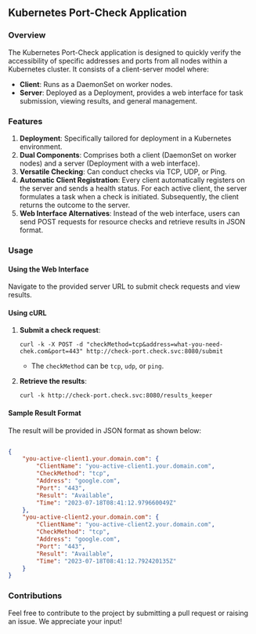 ## Kubernetes Port-Check Application

### **Overview**

The Kubernetes Port-Check application is designed to quickly verify the accessibility of specific addresses and ports from all nodes within a Kubernetes cluster. It consists of a client-server model where:

-   **Client**: Runs as a DaemonSet on worker nodes.
-   **Server**: Deployed as a Deployment, provides a web interface for task submission, viewing results, and general management.

### **Features**

1.  **Deployment**: Specifically tailored for deployment in a Kubernetes environment.
2.  **Dual Components**: Comprises both a client (DaemonSet on worker nodes) and a server (Deployment with a web interface).
3.  **Versatile Checking**: Can conduct checks via TCP, UDP, or Ping.
4.  **Automatic Client Registration**: Every client automatically registers on the server and sends a health status. For each active client, the server formulates a task when a check is initiated. Subsequently, the client returns the outcome to the server.
5.  **Web Interface Alternatives**: Instead of the web interface, users can send POST requests for resource checks and retrieve results in JSON format.

### **Usage**

#### Using the Web Interface

Navigate to the provided server URL to submit check requests and view results.

#### Using cURL

1.  **Submit a check request**:
    
    `curl -k -X POST -d "checkMethod=tcp&address=what-you-need-chek.com&port=443" http://check-port.check.svc:8080/submit` 
    
    -   The `checkMethod` can be `tcp`, `udp`, or `ping`.
2.  **Retrieve the results**:
    
    `curl -k http://check-port.check.svc:8080/results_keeper` 
    

#### **Sample Result Format**

The result will be provided in JSON format as shown below:

```json

{
    "you-active-client1.your.domain.com": {
        "ClientName": "you-active-client1.your.domain.com",
        "CheckMethod": "tcp",
        "Address": "google.com",
        "Port": "443",
        "Result": "Available",
        "Time": "2023-07-18T08:41:12.979660049Z"
    },
    "you-active-client2.your.domain.com": {
        "ClientName": "you-active-client2.your.domain.com",
        "CheckMethod": "tcp",
        "Address": "google.com",
        "Port": "443",
        "Result": "Available",
        "Time": "2023-07-18T08:41:12.792420135Z"
    }
}
```

### **Contributions**

Feel free to contribute to the project by submitting a pull request or raising an issue. We appreciate your input!
